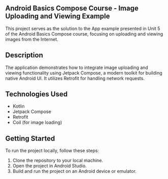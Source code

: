 ## Android Basics Compose Course - Image Uploading and Viewing Example

This project serves as the solution to the App example presented in Unit 5 of the Android Basics Compose course, focusing on uploading and viewing images from the Internet.

## Description
The application demonstrates how to integrate image uploading and viewing functionality using Jetpack Compose, a modern toolkit for building native Android UI. It utilizes Retrofit for handling network requests.


## Technologies Used
- Kotlin
- Jetpack Compose
- Retrofit
- Coil (for image loading)

## Getting Started
To run the project locally, follow these steps:
1. Clone the repository to your local machine.
2. Open the project in Android Studio.
3. Build and run the project on an Android device or emulator.

